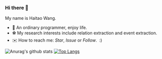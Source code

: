 ### Hi there 👋
My name is Haitao Wang.
- 👻 An ordinary programmer, enjoy life.
- ⚽ My research interests include relation extraction and event extraction.
- ✉️ How to reach me: *Star*, *Issue* or *Follow*.&nbsp; :)

![Anurag's github stats](https://github-readme-stats.vercel.app/api?username=onehaitao&show_icons=true)
[![Top Langs](https://github-readme-stats.vercel.app/api/top-langs/?username=onehaitao&layout=compact&langs_count=6)](https://github.com/anuraghazra/github-readme-stats)

<!--
**onehaitao/onehaitao** is a ✨ _special_ ✨ repository because its `README.md` (this file) appears on your GitHub profile.

Here are some ideas to get you started:

- 🔭 I’m currently working on ...
- 🌱 I’m currently learning ...
- 👯 I’m looking to collaborate on ...
- 🤔 I’m looking for help with ...
- 💬 Ask me about ...
- 📫 How to reach me: ...
- 😄 Pronouns: ...
- ⚡ Fun fact: ...
-->
